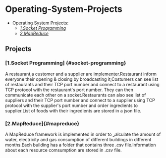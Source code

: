 # Operating-System-Projects
- [Operating System Projects:](#projects)
    - [*1.Socket Programming*](#socket-programming)
    - [*2.MapReduce*](#mapreduce)
## Projects

### [1.Socket Programming] {#socket-programming}

A restaurant,a customer and a supplier are implementer.Restaurant inform everyone their opening & closing by broadcasting it,Costumers can see list of restaurants and their TCP port number and connect to a restaurant using TCP protocol with the restaurant's port number. They can then communicate each other on a socket.Restaurants can also see list of suppliers and their TCP port number and connect to a supplier using TCP protocol with the supplier's port number and order ingredients to supplier.List of foods with their ingredients are stored in a json file.

### [2.MapReduce]{#mapreduce}

A MapReduce framework is implemented in order to زalculate the amount of water, electricity and gas consumption of different buildings in different months.Each building has a folder that contains three .csv file.Information about each resource comsumption are stored in .csv file.
